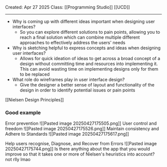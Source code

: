 Created: Apr 27 2025
Class: [[Programming Studio]] [[UCD]]
- - -
- Why is coming up with different ideas important when designing user interfaces?
	- So you can explore different solutions to pain points, allowing you to reach a final solution which can combine multiple different approaches to effectively address the users' needs
- Why is sketching helpful to express concepts and ideas when designing user interfaces?
	- Allows for quick ideation of ideas to get across a broad concept of a design without committing time and resources into implementing it. This can avoid wasting time on implementing designs only for them to be replaced
- What role do wireframes play in user interface design?
	- Give the designer a better sense of layout and functionality of the design in order to identify potential issues or pain points

[[Nielsen Design Principles]]

### Good example
Error prevention
![[Pasted image 20250427175505.png]]
User control and freedom
![[Pasted image 20250427175526.png]]
Maintain consistency and Adhere to Standards
![[Pasted image 20250427175617.png]]

Help users recognise, Diagnose, and Recover from Errors
![[Pasted image 20250427175744.png]]
Is there anything about the app that you would improve so that it takes one or more of Nielsen's heuristics into account?
not rlly lmao